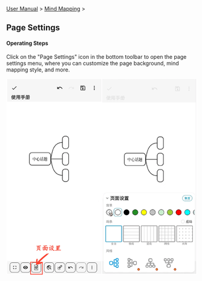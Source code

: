 [User Manual](/dragonnest/drawnote/manual/en) > [Mind Mapping](/dragonnest/drawnote/manual/en/mind_mapping) >

Page Settings
---
#### Operating Steps

Click on the "Page Settings" icon in the bottom toolbar to open the page settings menu, where you can customize the page background, mind mapping style, and more.

![Page Settings](imgs/page_settings.png)